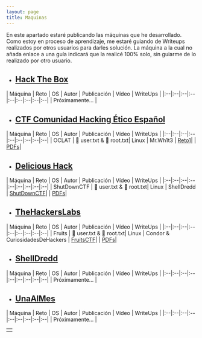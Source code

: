 ```yaml
---
layout: page
title: Maquinas
---
```


En este apartado estaré publicando las máquinas que he desarrollado. Como estoy en proceso de aprendizaje, me estaré guiando de Writeups realizados por otros usuarios para darles solución. La máquina a la cual no añada enlace a una guía indicará que la realicé 100% solo, sin guiarme de lo realizado por otro usuario.

* ## [Hack The Box](https://app.hackthebox.com/)

| Máquina | Reto | OS | Autor | Publicación | Vídeo | WriteUps |
|:--|:--|:--|:--|:--|:--|:--|:--|:--|
| Próximamente... |


* ## [CTF Comunidad Hacking Ético Español](https://ctf.comunidadhackingetico.es/challenges)

| Máquina | Reto | OS | Autor | Publicación | Vídeo | WriteUps |
|:--|:--|:--|:--|:--|:--|:--|:--|:--|
| OCLAT | 🚩 user.txt & 🚩 root.txt| Linux | Mr.Wh1t3  | [Reto1](https://4k4m1m3.github.io/blog/CTF-Reto1-OCLAT)|  |   [PDFs](https://github.com/4k4m1m3/blog/blob/main/_posts/adjuntos/pdfs/OCLAT.pdf)|            


* ## [Delicious Hack](https://delicioushack.com/maquinas-ctf)

| Máquina | Reto | OS | Autor | Publicación | Vídeo | WriteUps |
|:--|:--|:--|:--|:--|:--|:--|:--|:--|
| ShutDownCTF | 🚩 user.txt & 🚩 root.txt| Linux | ShellDredd  | [ShutDownCTF](https://4k4m1m3.github.io/blog/CTF-DeliciousHack-ShutDownCTF)|  |   [PDFs](https://github.com/4k4m1m3/blog/blob/main/_posts/adjuntos/pdfs/ShutDownCTF.pdf)|            

* ## [TheHackersLabs](https://thehackerslabs.com/)

| Máquina | Reto | OS | Autor | Publicación | Vídeo | WriteUps |
|:--|:--|:--|:--|:--|:--|:--|:--|:--|
| Fruits | 🚩 user.txt & 🚩 root.txt| Linux | Condor & CuriosidadesDeHackers | [FruitsCTF](https://4k4m1m3.github.io/blog/CTF-TheHackersLabs-Fruits)|  |   [PDFs](https://github.com/4k4m1m3/blog/blob/main/_posts/adjuntos/pdfs/WriteUps-Fruits.pdf)|    

* ## [ShellDredd](https://shelldredd.github.io/maquinas-ctf)

| Máquina | Reto | OS | Autor | Publicación | Vídeo | WriteUps |
|:--|:--|:--|:--|:--|:--|:--|:--|:--|
| Próximamente... |

* ## [UnaAlMes](https://unaalmes.hispasec.com/challenges)

| Máquina | Reto | OS | Autor | Publicación | Vídeo | WriteUps |
|:--|:--|:--|:--|:--|:--|:--|:--|:--|
| Próximamente... |



|   |
|:--|
|   |

